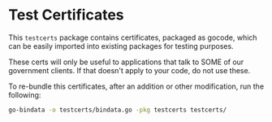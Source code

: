 # Test Certificates

This `testcerts` package contains certificates, packaged as gocode,
which can be easily imported into existing packages for testing
purposes.

These certs will only be useful to applications that talk to SOME of our 
government clients. If that doesn't apply to your code, do not use these.

To re-bundle this certificates, after an addition or other modification,
run the following:

```bash
go-bindata -o testcerts/bindata.go -pkg testcerts testcerts/
```

